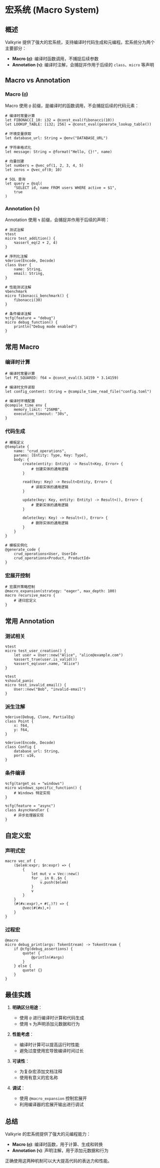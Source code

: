 # 宏系统 (Macro System)

## 概述

Valkyrie 提供了强大的宏系统，支持编译时代码生成和元编程。宏系统分为两个主要部分：

- **Macro (`@`)**: 编译时函数调用，不捕捉后续参数
- **Annotation (`↯`)**: 编译时注解，会捕捉并作用于后续的 `class`、`micro` 等声明

## Macro vs Annotation

### Macro (`@`)

Macro 使用 `@` 前缀，是编译时的函数调用，不会捕捉后续的代码元素：

```valkyrie
# 编译时常量计算
let FIBONACCI_10: i32 = @const_eval(fibonacci(10))
let LOOKUP_TABLE: [i32; 256] = @const_eval(generate_lookup_table())

# 环境变量获取
let database_url: String = @env("DATABASE_URL")

# 字符串格式化
let message: String = @format("Hello, {}!", name)

# 向量创建
let numbers = @vec_of(1, 2, 3, 4, 5)
let zeros = @vec_of(0; 10)

# SQL 查询
let query = @sql(
    "SELECT id, name FROM users WHERE active = $1",
    true
)
```

### Annotation (`↯`)

Annotation 使用 `↯` 前缀，会捕捉并作用于后续的声明：

```valkyrie
# 测试注解
↯test
micro test_addition() {
    ↯assert_eq(2 + 2, 4)
}

# 序列化注解
↯derive(Encode, Decode)
class User {
    name: String,
    email: String,
}

# 性能测试注解
↯benchmark
micro fibonacci_benchmark() {
    fibonacci(30)
}

# 条件编译注解
↯cfg(feature = "debug")
micro debug_function() {
    println("Debug mode enabled")
}
```

## 常用 Macro

### 编译时计算

```valkyrie
# 编译时常量计算
let PI_SQUARED: f64 = @const_eval(3.14159 * 3.14159)

# 编译时文件读取
let config_content: String = @compile_time_read_file("config.toml")

# 编译时环境配置
@compile_time_env {
    memory_limit: "256MB",
    execution_timeout: "30s",
}
```

### 代码生成

```valkyrie
# 模板定义
@template {
    name: "crud_operations",
    params: [Entity: Type, Key: Type],
    body: {
        create(entity: Entity) -> Result<Key, Error> {
            # 创建实体的通用逻辑
        }
        
        read(key: Key) -> Result<Entity, Error> {
            # 读取实体的通用逻辑
        }
        
        update(key: Key, entity: Entity) -> Result<(), Error> {
            # 更新实体的通用逻辑
        }
        
        delete(key: Key) -> Result<(), Error> {
            # 删除实体的通用逻辑
        }
    }
}

# 模板实例化
@generate_code {
    crud_operations<User, UserId>
    crud_operations<Product, ProductId>
}
```

### 宏展开控制

```valkyrie
# 宏展开策略控制
@macro_expansion(strategy: "eager", max_depth: 100)
macro recursive_macro {
    # 递归宏定义
}
```

## 常用 Annotation

### 测试相关

```valkyrie
↯test
micro test_user_creation() {
    let user = User::new("Alice", "alice@example.com")
    ↯assert_true(user.is_valid())
    ↯assert_eq(user.name, "Alice")
}

↯test
↯should_panic
micro test_invalid_email() {
    User::new("Bob", "invalid-email")
}
```

### 派生注解

```valkyrie
↯derive(Debug, Clone, PartialEq)
class Point {
    x: f64,
    y: f64,
}

↯derive(Encode, Decode)
class Config {
    database_url: String,
    port: u16,
}
```

### 条件编译

```valkyrie
↯cfg(target_os = "windows")
micro windows_specific_function() {
    # Windows 特定实现
}

↯cfg(feature = "async")
class AsyncHandler {
    # 异步处理器实现
}
```

## 自定义宏

### 声明式宏

```valkyrie
macro vec_of {
    ($elem:expr; $n:expr) => {
        {
            let mut v = Vec::new()
            for _ in 0..$n {
                v.push($elem)
            }
            v
        }
    }
    (#(#x:expr),+ #(,)?) => {
        @vec(#(#x),+)
    }
}
```

### 过程宏

```valkyrie
@macro
micro debug_print(args: TokenStream) -> TokenStream {
    if @cfg(debug_assertions) {
        quote! {
            @println(#args)
        }
    } else {
        quote! {}
    }
}
```

## 最佳实践

1. **明确区分用途**：
   - 使用 `@` 进行编译时计算和代码生成
   - 使用 `↯` 为声明添加元数据和行为

2. **性能考虑**：
   - 编译时计算可以提高运行时性能
   - 避免过度使用宏导致编译时间过长

3. **可读性**：
   - 为复杂宏添加文档注释
   - 使用有意义的宏名称

4. **调试**：
   - 使用 `@macro_expansion` 控制宏展开
   - 利用编译器的宏展开输出进行调试

## 总结

Valkyrie 的宏系统提供了强大的元编程能力：

- **Macro (`@`)**: 编译时函数，用于计算、生成和转换
- **Annotation (`↯`)**: 声明注解，用于添加元数据和行为

正确使用这两种机制可以大大提高代码的表达力和性能。